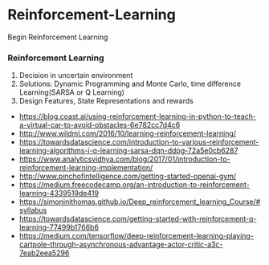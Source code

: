 # Reinforcement-Learning
Begin Reinforcement Learning 

### Reinforcement Learning  
<ol>
<li> Decision in uncertain environment  </li>
<li> Solutions: Dynamic Programming and Monte Carlo, time difference Learning(SARSA or Q Learning) </li>
<li> Design Features, State Representations and rewards </li>
</ol>

* https://blog.coast.ai/using-reinforcement-learning-in-python-to-teach-a-virtual-car-to-avoid-obstacles-6e782cc7d4c6  
* http://www.wildml.com/2016/10/learning-reinforcement-learning/  
* https://towardsdatascience.com/introduction-to-various-reinforcement-learning-algorithms-i-q-learning-sarsa-dqn-ddpg-72a5e0cb6287  
* https://www.analyticsvidhya.com/blog/2017/01/introduction-to-reinforcement-learning-implementation/  
* http://www.pinchofintelligence.com/getting-started-openai-gym/  
* https://medium.freecodecamp.org/an-introduction-to-reinforcement-learning-4339519de419  
* https://simoninithomas.github.io/Deep_reinforcement_learning_Course/#syllabus  
* https://towardsdatascience.com/getting-started-with-reinforcement-q-learning-77499b1766b6  
* https://medium.com/tensorflow/deep-reinforcement-learning-playing-cartpole-through-asynchronous-advantage-actor-critic-a3c-7eab2eea5296  

